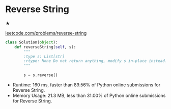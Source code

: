 # Reverse String
★

[leetcode.com/problems/reverse-string](leetcode.com/problems/reverse-string)
```python
class Solution(object):
    def reverseString(self, s):
        """
        :type s: List[str]
        :rtype: None Do not return anything, modify s in-place instead.
        """
        
        s = s.reverse()
```
* Runtime: 160 ms, faster than 89.56% of Python online submissions for Reverse String.
* Memory Usage: 21.3 MB, less than 31.00% of Python online submissions for Reverse String.
